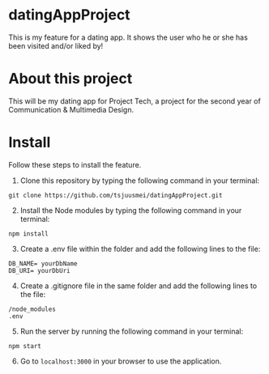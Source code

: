 # datingAppProject
This is my feature for a dating app. It shows the user who he or she has been visited and/or liked by!

# About this project
This will be my dating app for Project Tech, a project for the second year of Communication & Multimedia Design.

# Install

Follow these steps to install the feature.

1. Clone this repository by typing the following command in your terminal:

``` git clone https://github.com/tsjuusmei/datingAppProject.git ```

2. Install the Node modules by typing the following command in your terminal:

``` npm install ``` 

3. Create a .env file within the folder and add the following lines to the file:

``` 
DB_NAME= yourDbName
DB_URI= yourDbUri
``` 

4. Create a .gitignore file in the same folder and add the following lines to the file:

```
/node_modules
.env
``` 

5. Run the server by running the following command in your terminal:
```
npm start
``` 

6. Go to ```localhost:3000``` in your browser to use the application.
